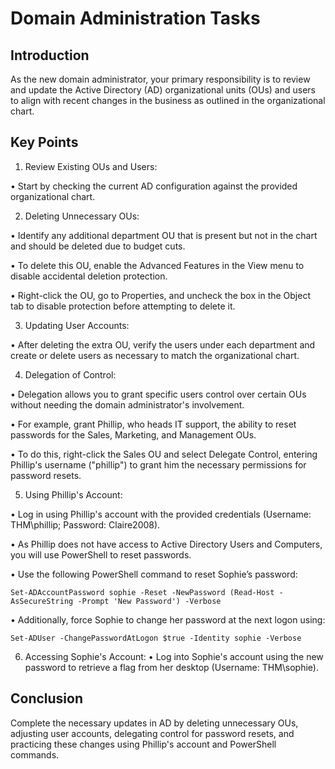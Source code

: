 # Domain Administration Tasks 

## Introduction 
As the new domain administrator, your primary responsibility is to review and update the Active Directory (AD) organizational units (OUs) and users to align with recent changes in the business as outlined in the organizational chart. 

## Key Points 

1. Review Existing OUs and Users: 

• Start by checking the current AD configuration against the provided organizational chart. 

2. Deleting Unnecessary OUs: 

• Identify any additional department OU that is present but not in the chart and should be deleted due to budget cuts. 

• To delete this OU, enable the Advanced Features in the View menu to disable accidental deletion protection. 

• Right-click the OU, go to Properties, and uncheck the box in the Object tab to disable protection before attempting to delete it. 

3. Updating User Accounts: 

• After deleting the extra OU, verify the users under each department and create or delete users as necessary to match the organizational chart. 

4. Delegation of Control: 

• Delegation allows you to grant specific users control over certain OUs without needing the domain administrator's involvement. 

• For example, grant Phillip, who heads IT support, the ability to reset passwords for the Sales, Marketing, and Management OUs. 

• To do this, right-click the Sales OU and select Delegate Control, entering Phillip's username ("phillip") to grant him the necessary permissions for password resets. 

5. Using Phillip's Account:

• Log in using Phillip's account with the provided credentials (Username: THM\phillip; Password: Claire2008). 

• As Phillip does not have access to Active Directory Users and Computers, you will use PowerShell to reset passwords. 

• Use the following PowerShell command to reset Sophie’s password: 
``` 
Set-ADAccountPassword sophie -Reset -NewPassword (Read-Host -AsSecureString -Prompt 'New Password') -Verbose 
``` 
• Additionally, force Sophie to change her password at the next logon using: 
``` 
Set-ADUser -ChangePasswordAtLogon $true -Identity sophie -Verbose 
``` 

6. Accessing Sophie's Account: 
• Log into Sophie's account using the new password to retrieve a flag from her desktop (Username: THM\sophie). 

## Conclusion 
Complete the necessary updates in AD by deleting unnecessary OUs, adjusting user accounts, delegating control for password resets, and practicing these changes using Phillip's account and PowerShell commands.